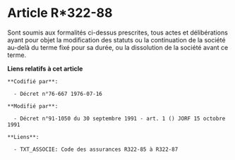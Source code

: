 # Article R*322-88

Sont soumis aux formalités ci-dessus prescrites, tous actes et délibérations ayant pour objet la modification des statuts ou
la continuation de la société au-delà du terme fixé pour sa durée, ou la dissolution de la société avant ce terme.

**Liens relatifs à cet article**

	**Codifié par**:

	  - Décret n°76-667 1976-07-16

	**Modifié par**:

	  - Décret n°91-1050 du 30 septembre 1991 - art. 1 () JORF 15 octobre 1991

	**Liens**:

	  - TXT_ASSOCIE: Code des assurances R322-85 à R322-87
